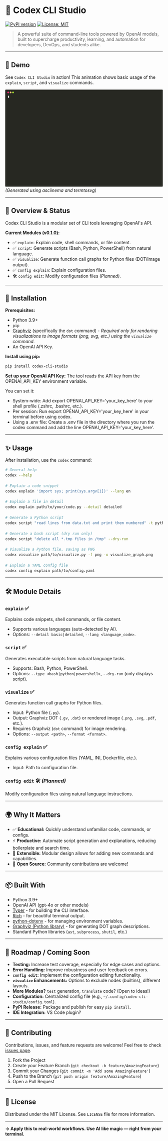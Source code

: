 # 🧰 Codex CLI Studio

[![PyPI version](https://badge.fury.io/py/codex-cli-studio.svg)](https://badge.fury.io/py/codex-cli-studio)
[![License: MIT](https://img.shields.io/badge/License-MIT-yellow.svg)](https://opensource.org/licenses/MIT)

> A powerful suite of command-line tools powered by OpenAI models, built to supercharge productivity, learning, and automation for developers, DevOps, and students alike.

---

## 👀 Demo

See `Codex CLI Studio` in action! This animation shows basic usage of the `explain`, `script`, and `visualize` commands.

![Codex CLI Studio Demo](codex-cli-studio-demo.svg)
*(Generated using asciinema and termtosvg)*

---

## 🚀 Overview & Status
Codex CLI Studio is a modular set of CLI tools leveraging OpenAI's API.

**Current Modules (v0.1.0):**

*   ✅ `explain`: Explain code, shell commands, or file content. 
*   ✅ `script`: Generate scripts (Bash, Python, PowerShell) from natural language. 
*   ✅ `visualize`: Generate function call graphs for Python files (DOT/Image output).
*   ✅ `config explain`: Explain configuration files. 
*   🛠️ `config edit`: Modify configuration files *(Planned)*.

---

## 🔌 Installation

**Prerequisites:**
*   Python 3.9+
*   `pip`
*   [Graphviz](https://graphviz.org/download/) (specifically the `dot` command) - *Required only for rendering visualizations to image formats (png, svg, etc.) using the `visualize` command.*
*   An OpenAI API Key.

**Install using pip:**

```bash
pip install codex-cli-studio
```

**Set up your OpenAI API Key:**
The tool reads the API key from the OPENAI_API_KEY environment variable. 

You can set it:
* System-wide: Add export OPENAI_API_KEY='your_key_here' to your shell profile (.zshrc, .bashrc, etc.).
* Per session: Run export OPENAI_API_KEY='your_key_here' in your terminal before using codex.
* Using a .env file: Create a .env file in the directory where you run the codex command and add the line OPENAI_API_KEY='your_key_here'.

---

## ✨ Usage
After installation, use the `codex` command:

```bash
# General help
codex --help

# Explain a code snippet
codex explain 'import sys; print(sys.argv[1])' --lang en

# Explain a file in detail
codex explain path/to/your/code.py --detail detailed

# Generate a Python script
codex script "read lines from data.txt and print them numbered" -t python

# Generate a bash script (dry run only)
codex script "delete all *.tmp files in /tmp" --dry-run

# Visualize a Python file, saving as PNG
codex visualize path/to/visualize.py -f png -o visualize_graph.png

# Explain a YAML config file
codex config explain path/to/config.yaml
```

---

## 🛠️ Module Details

### `explain` ✅
Explains code snippets, shell commands, or file content.
*   Supports various languages (auto-detected by AI).
*   Options: `--detail basic|detailed`, `--lang <language_code>`.

### `script` ✅
Generates executable scripts from natural language tasks.
*   Supports: Bash, Python, PowerShell.
*   Options: `--type <bash|python|powershell>`, `--dry-run` (only displays script).

### `visualize` ✅
Generates function call graphs for Python files.
*   Input: Python file (`.py`).
*   Output: Graphviz DOT (`.gv`, `.dot`) or rendered image (`.png`, `.svg`, `.pdf`, etc.).
*   Requires Graphviz (`dot` command) for image rendering.
*   Options: `--output <path>`, `--format <format>`.

### `config explain` ✅
Explains various configuration files (YAML, INI, Dockerfile, etc.).
*   Input: Path to configuration file.

### `config edit` 🛠️ *(Planned)*
Modify configuration files using natural language instructions.

---

## 🌍 Why It Matters
*   ✅ **Educational:** Quickly understand unfamiliar code, commands, or configs.
*   ⚡ **Productive:** Automate script generation and explanations, reducing boilerplate and search time.
*   🔧 **Extensible:** Modular design allows for adding new commands and capabilities.
*   🌱 **Open Source:** Community contributions are welcome!

---

## 📦 Built With
*   Python 3.9+
*   OpenAI API (gpt-4o or other models)
*   [Typer](https://typer.tiangolo.com/) - for building the CLI interface.
*   [Rich](https://rich.readthedocs.io/en/latest/) - for beautiful terminal output.
*   [python-dotenv](https://pypi.org/project/python-dotenv/) - for managing environment variables.
*   [Graphviz (Python library)](https://graphviz.readthedocs.io/en/stable/) - for generating DOT graph descriptions.
*   Standard Python libraries (`ast`, `subprocess`, `shutil`, etc.)

---
## 🔮 Roadmap / Coming Soon
*   **Testing:** Increase test coverage, especially for edge cases and options.
*   **Error Handling:** Improve robustness and user feedback on errors.
*   **`config edit`:** Implement the configuration editing functionality.
*   **`visualize` Enhancements:** Options to exclude nodes (builtins), different layouts.
*   **More Modules?** `test` generation, `translate` code? (Open to ideas!)
*   **Configuration:** Centralized config file (e.g., `~/.config/codex-cli-studio/config.toml`).
*   **PyPI Release:** Package and publish for easy `pip install`.
*   **IDE Integration:** VS Code plugin?

---

## 🤝 Contributing
Contributions, issues, and feature requests are welcome! Feel free to check [issues page](https://github.com/michaelshapkin/codex-cli-studio/issues).

1.  Fork the Project
2.  Create your Feature Branch (`git checkout -b feature/AmazingFeature`)
3.  Commit your Changes (`git commit -m 'Add some AmazingFeature'`)
4.  Push to the Branch (`git push origin feature/AmazingFeature`)
5.  Open a Pull Request

---

## 📄 License
Distributed under the MIT License. See `LICENSE` file for more information.

---

**→ Apply this to real-world workflows. Use AI like magic — right from your terminal.**